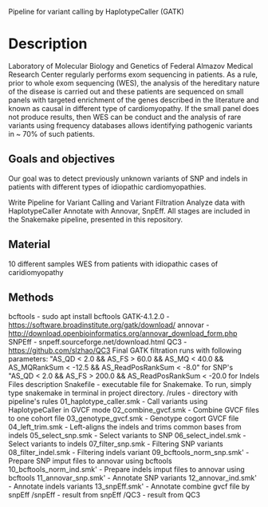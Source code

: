Pipeline for variant calling by HaplotypeCaller (GATK)

# Description
Laboratory of Molecular Biology and Genetics of Federal Almazov Medical Research Center regularly performs exom sequencing in patients. As a rule, prior to whole exom sequencing (WES), the analysis of the hereditary nature of the disease is carried out and these patients are sequenced on small panels with targeted enrichment of the genes described in the literature and known as causal in different type of cardiomyopathy. If the small panel does not produce results, then WES can be conduct and the analysis of rare variants using frequency databases allows identifying pathogenic variants in ~ 70% of such patients.

## Goals and objectives
Our goal was to detect previously unknown variants of SNP and indels in patients with different types of idiopathic cardiomyopathies.

Write Pipeline for Variant Calling and Variant Filtration
Analyze data with HaplotypeCaller
Annotate with Annovar, SnpEff.
All stages are included in the Snakemake pipeline, presented in this repository.

## Material
10 different samples WES from patients with idiopathic cases of caridiomyopathy

## Methods
bcftools - sudo apt install bcftools
GATK-4.1.2.0 - https://software.broadinstitute.org/gatk/download/
annovar - http://download.openbioinformatics.org/annovar_download_form.php
SNPEff - snpeff.sourceforge.net/download.html
QC3 - https://github.com/slzhao/QC3
Final GATK filtration runs with following parameters:
"AS_QD < 2.0 && AS_FS > 60.0 && AS_MQ < 40.0 && AS_MQRankSum < -12.5 && AS_ReadPosRankSum < -8.0" for SNP's
"AS_QD < 2.0 && AS_FS > 200.0 && AS_ReadPosRankSum < -20.0 for Indels
Files description
Snakefile - executable file for Snakemake. To run, simply type snakemake in terminal in project directory.
/rules - directory with pipeline's rules
01_haplotype_caller.smk - Call variants using HaplotypeCaller in GVCF mode
02_combine_gvcf.smk - Combine GVCF files to one cohort file
03_genotype_gvcf.smk - Genotype cogort GVCF file
04_left_trim.smk - Left-aligns the indels and trims common bases from indels
05_select_snp.smk - Select variants to SNP 
06_select_indel.smk - Select variants to indels
07_filter_snp.smk - Filtering SNP variants
08_filter_indel.smk - Filtering indels variant
09_bcftools_norm_snp.smk' - Prepare SNP imput files to annovar using bcftools
10_bcftools_norm_ind.smk' - Prepare indels imput files to annovar using bcftools
11_annovar_snp.smk' - Annotate SNP variants
12_annovar_ind.smk' - Annotate indels variants
13_snpEff.smk' - Annotate combine gvcf file by snpEff
/snpEff - result from snpEff
/QC3 - result from QC3


